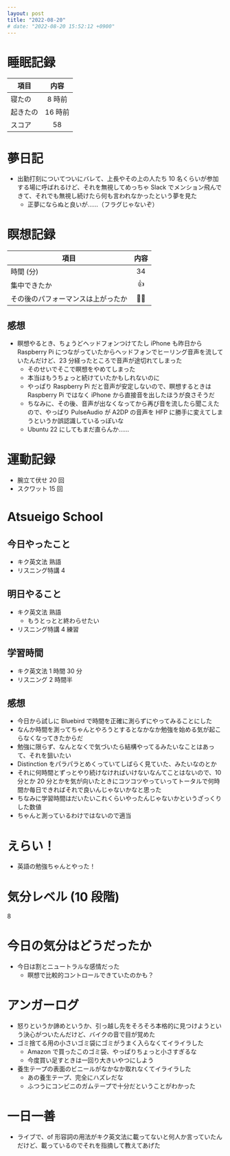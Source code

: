 ```yaml
---
layout: post
title: "2022-08-20"
# date: "2022-08-20 15:52:12 +0900"
---
```


# 睡眠記録

| 項目 | 内容 |
| --- | :---: |
| 寝たの | 8 時前 |
| 起きたの | 16 時前 |
| スコア | 58 |



# 夢日記
* 出勤打刻についてついにバレて、上長やその上の人たち 10 名くらいが参加する場に呼ばれるけど、それを無視してめっちゃ Slack でメンション飛んできて、それでも無視し続けたら何も言われなかったという夢を見た
    * 正夢にならぬと良いが......（フラグじゃないぞ）



# 瞑想記録

| 項目 | 内容 |
| --- | :---: |
| 時間 (分) | 34 |
| 集中できたか | 👍 |
| その後のパフォーマンスは上がったか | 🙆‍♂️ |

## 感想
* 瞑想やるとき、ちょうどヘッドフォンつけてたし iPhone も昨日から Raspberry Pi につながっていたからヘッドフォンでヒーリング音声を流していたんだけど、23 分経ったところで音声が途切れてしまった
    * そのせいでそこで瞑想をやめてしまった
    * 本当はもうちょっと続けていたかもしれないのに
    * やっぱり Raspberry Pi だと音声が安定しないので、瞑想するときは Raspberry Pi ではなく iPhone から直接音を出したほうが良さそうだ
    * ちなみに、その後、音声が出なくなってから再び音を流したら聞こえたので、やっぱり PulseAudio が A2DP の音声を HFP に勝手に変えてしまうというか誤認識しているっぽいな
    * Ubuntu 22 にしてもまだ直らんか......



# 運動記録
* 腕立て伏せ 20 回
* スクワット 15 回



# Atsueigo School
## 今日やったこと
* キク英文法 熟語
* リスニング特講 4

## 明日やること
* キク英文法 熟語
    * もうとっとと終わらせたい
* リスニング特講 4 練習

## 学習時間
* キク英文法 1 時間 30 分
* リスニング 2 時間半

## 感想
* 今日から試しに Bluebird で時間を正確に測らずにやってみることにした
* なんか時間を測ってちゃんとやろうとするとなかなか勉強を始める気が起こらなくなってきたからだ
* 勉強に限らず、なんとなくで気づいたら結構やってるみたいなことはあって、それを狙いたい
* Distinction をパラパラとめくっていてしばらく見ていた、みたいなのとか
* それに何時間とずっとやり続けなければいけないなんてことはないので、10 分とか 20 分とかを気が向いたときにコツコツやっていってトータルで何時間か毎日できればそれで良いんじゃないかなと思った
* ちなみに学習時間はだいたいこれくらいやったんじゃないかというざっくりした数値
* ちゃんと測っているわけではないので適当



# えらい！
* 英語の勉強ちゃんとやった！



# 気分レベル (10 段階)
8



# 今日の気分はどうだったか
* 今日は割とニュートラルな感情だった
    * 瞑想で比較的コントロールできていたのかも？



# アンガーログ
* 怒りというか諦めというか、引っ越し先をそろそろ本格的に見つけようという決心がついたんだけど、バイクの音で目が覚めた
* ゴミ捨てる用の小さいゴミ袋にゴミがうまく入らなくてイライラした
    * Amazon で買ったこのゴミ袋、やっぱりちょっと小さすぎるな
    * 今度買い足すときは一回り大きいやつにしよう
* 養生テープの表面のビニールがなかなか取れなくてイライラした
    * あの養生テープ、完全にハズレだな
    * ふつうにコンビニのガムテープで十分だということがわかった



# 一日一善
* ライブで、of 形容詞の用法がキク英文法に載ってないと何人か言っていたんだけど、載っているのでそれを指摘して教えてあげた
